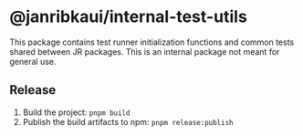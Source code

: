 # @janribkaui/internal-test-utils

This package contains test runner initialization functions and common tests shared between JR packages.
This is an internal package not meant for general use.

## Release

1. Build the project: `pnpm build`
2. Publish the build artifacts to npm: `pnpm release:publish`
